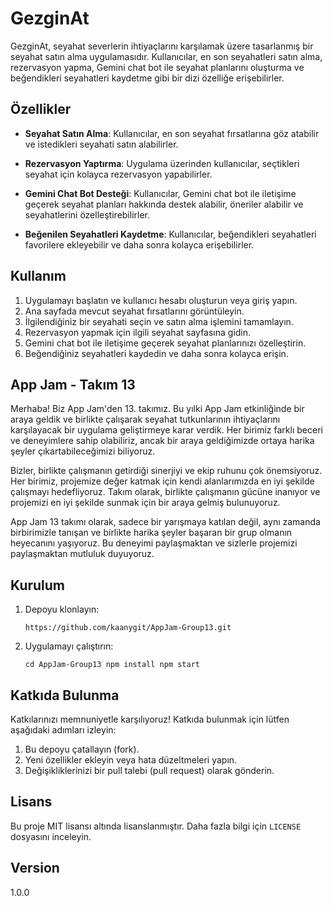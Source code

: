 # GezginAt

GezginAt, seyahat severlerin ihtiyaçlarını karşılamak üzere tasarlanmış bir seyahat satın alma uygulamasıdır. Kullanıcılar, en son seyahatleri satın alma, rezervasyon yapma, Gemini chat bot ile seyahat planlarını oluşturma ve beğendikleri seyahatleri kaydetme gibi bir dizi özelliğe erişebilirler.
    
## Özellikler
-   **Seyahat Satın Alma**: Kullanıcılar, en son seyahat fırsatlarına göz atabilir ve istedikleri seyahati satın alabilirler.
    
-   **Rezervasyon Yaptırma**: Uygulama üzerinden kullanıcılar, seçtikleri seyahat için kolayca rezervasyon yapabilirler.
    
-   **Gemini Chat Bot Desteği**: Kullanıcılar, Gemini chat bot ile iletişime geçerek seyahat planları hakkında destek alabilir, öneriler alabilir ve seyahatlerini özelleştirebilirler.
    
-   **Beğenilen Seyahatleri Kaydetme**: Kullanıcılar, beğendikleri seyahatleri favorilere ekleyebilir ve daha sonra kolayca erişebilirler.

## Kullanım
1.  Uygulamayı başlatın ve kullanıcı hesabı oluşturun veya giriş yapın.
2.  Ana sayfada mevcut seyahat fırsatlarını görüntüleyin.
3.  İlgilendiğiniz bir seyahati seçin ve satın alma işlemini tamamlayın.
4.  Rezervasyon yapmak için ilgili seyahat sayfasına gidin.
5.  Gemini chat bot ile iletişime geçerek seyahat planlarınızı özelleştirin.
6.  Beğendiğiniz seyahatleri kaydedin ve daha sonra kolayca erişin.


## App Jam - Takım 13
Merhaba! Biz App Jam'den  13. takımız. Bu yılki App Jam etkinliğinde bir araya geldik ve birlikte çalışarak seyahat tutkunlarının ihtiyaçlarını karşılayacak bir uygulama geliştirmeye karar verdik. Her birimiz farklı beceri ve deneyimlere sahip olabiliriz, ancak bir araya geldiğimizde ortaya harika şeyler çıkartabileceğimizi biliyoruz.

Bizler, birlikte çalışmanın getirdiği sinerjiyi ve ekip ruhunu çok önemsiyoruz. Her birimiz, projemize değer katmak için kendi alanlarımızda en iyi şekilde çalışmayı hedefliyoruz. Takım olarak, birlikte çalışmanın gücüne inanıyor ve projemizi en iyi şekilde sunmak için bir araya gelmiş bulunuyoruz.

App Jam 13 takımı olarak, sadece bir yarışmaya katılan değil, aynı zamanda birbirimizle tanışan ve birlikte harika şeyler başaran bir grup olmanın heyecanını yaşıyoruz. Bu deneyimi paylaşmaktan ve sizlerle projemizi paylaşmaktan mutluluk duyuyoruz.

## Kurulum
1.  Depoyu klonlayın:
    
    `https://github.com/kaanygit/AppJam-Group13.git` 
    
2.  Uygulamayı çalıştırın:
    
    `cd AppJam-Group13
    npm install
    npm start`

## Katkıda Bulunma


Katkılarınızı memnuniyetle karşılıyoruz! Katkıda bulunmak için lütfen aşağıdaki adımları izleyin:

1.  Bu depoyu çatallayın (fork).
2.  Yeni özellikler ekleyin veya hata düzeltmeleri yapın.
3.  Değişikliklerinizi bir pull talebi (pull request) olarak gönderin.

## Lisans

Bu proje MIT lisansı altında lisanslanmıştır. Daha fazla bilgi için `LICENSE` dosyasını inceleyin.

## Version
1.0.0
    

